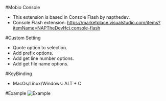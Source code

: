 #Mobio Console
- This extension is based in Console Flash by napthedev.
- Console Flash extension: https://marketplace.visualstudio.com/items?itemName=NAPTheDevHcj.console-flash

#Custom Setting
- Quote option to selection.
- Add prefix options.
- Add get line number options.
- Add get file name options.

#KeyBinding
- MacOs/Linux/Windows: ALT + C

#Example
![Example](https://i.imgur.com/VanbnbK.png)
